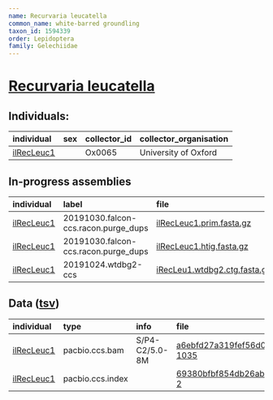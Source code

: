 ```yaml
---
name: Recurvaria leucatella
common_name: white-barred groundling
taxon_id: 1594339
order: Lepidoptera
family: Gelechiidae
---
```


# [Recurvaria leucatella](https://www.ebi.ac.uk/ena/data/taxonomy/v1/taxon/tax-id/1594339)

## Individuals:

| individual | sex | collector_id | collector_organisation |
| :--------- | :-: | :----------- | :--------------------- |
| [ilRecLeuc1](ilRecLeuc1.md) |  | Ox0065 | University of Oxford |

## In-progress assemblies

| individual | label | file |
| :--------- | :---- | :--- |
| [ilRecLeuc1](ilRecLeuc1.md) | 20191030.falcon-ccs.racon.purge_dups | [ilRecLeuc1.prim.fasta.gz](https://darwin.cog.sanger.ac.uk/insects/Recurvaria_leucatella/ilRecLeuc1/assemblies/working/20191030.falcon-ccs.racon.purge_dups/ilRecLeuc1.prim.fasta.gz) |
| [ilRecLeuc1](ilRecLeuc1.md) | 20191030.falcon-ccs.racon.purge_dups | [ilRecLeuc1.htig.fasta.gz](https://darwin.cog.sanger.ac.uk/insects/Recurvaria_leucatella/ilRecLeuc1/assemblies/working/20191030.falcon-ccs.racon.purge_dups/ilRecLeuc1.htig.fasta.gz) |
| [ilRecLeuc1](ilRecLeuc1.md) | 20191024.wtdbg2-ccs | [iRecLeu1.wtdbg2.ctg.fasta.gz](https://darwin.cog.sanger.ac.uk/insects/Recurvaria_leucatella/ilRecLeuc1/assemblies/working/20191024.wtdbg2-ccs/iRecLeu1.wtdbg2.ctg.fasta.gz) |

## Data ([tsv](Recurvaria_leucatella_data.tsv))

| individual | type | info | file |
| :--------- | :--- | :--- | :--- |
| [ilRecLeuc1](ilRecLeuc1.md) | pacbio.ccs.bam | S/P4-C2/5.0-8M | [a6ebfd27a319fef56d0e87ed4477bc17-1035](https://darwin.cog.sanger.ac.uk/insects/Recurvaria_leucatella/ilRecLeuc1/genomic_data/pacbio/m64089_191021_113836.bc1011_BAK8A_OA--bc1011_BAK8A_OA.ccs.bam) |
| [ilRecLeuc1](ilRecLeuc1.md) | pacbio.ccs.index |  | [69380bfbf854db26ab002cd24c34ccfd-2](https://darwin.cog.sanger.ac.uk/insects/Recurvaria_leucatella/ilRecLeuc1/genomic_data/pacbio/m64089_191021_113836.bc1011_BAK8A_OA--bc1011_BAK8A_OA.ccs.bam.pbi) |
